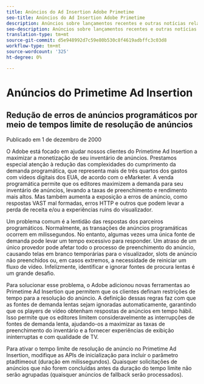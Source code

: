 ```yaml
---
title: Anúncios do Ad Insertion Adobe Primetime
seo-title: Anúncios do Ad Insertion Adobe Primetime
description: Anúncios sobre lançamentos recentes e outras notícias relacionadas sobre o Primetime Ad Insertion
seo-description: Anúncios sobre lançamentos recentes e outras notícias relacionadas sobre o Primetime Ad Insertion
translation-type: tm+mt
source-git-commit: d5e948992d7c59e80b530c8f4619adbffc3c03d8
workflow-type: tm+mt
source-wordcount: '325'
ht-degree: 0%

---
```



# Anúncios do Primetime Ad Insertion

## Redução de erros de anúncios programáticos por meio de tempos limite de resolução de anúncios

Publicado em 1 de dezembro de 2000

O Adobe está focado em ajudar nossos clientes do Primetime Ad Insertion a maximizar a monetização de seu inventário de anúncios. Prestamos especial atenção à redução das complexidades do cumprimento da demanda programática, que representa mais de três quartos dos gastos com vídeos digitais dos EUA, de acordo com o eMarketer. A venda programática permite que os editores maximizem a demanda para seu inventário de anúncios, levando a taxas de preenchimento e rendimento mais altos. Mas também aumenta a exposição a erros de anúncio, como respostas VAST mal formadas, erros HTTP e outros que podem levar a perda de receita e/ou a experiências ruins do visualizador.

Um problema comum é a lentidão das respostas dos parceiros programáticos. Normalmente, as transações de anúncios programáticas ocorrem em milissegundos. No entanto, algumas vezes uma única fonte de demanda pode levar um tempo excessivo para responder. Um atraso de um único provedor pode afetar todo o processo de preenchimento do anúncio, causando telas em branco temporárias para o visualizador, slots de anúncio não preenchidos ou, em casos extremos, a necessidade de reiniciar um fluxo de vídeo. Infelizmente, identificar e ignorar fontes de procura lentas é um grande desafio.

Para solucionar esse problema, o Adobe adicionou novas ferramentas ao Primetime Ad Insertion que permitem que os clientes definam restrições de tempo para a resolução do anúncio. A definição dessas regras faz com que as fontes de demanda lentas sejam ignoradas automaticamente, garantindo que os players de vídeo obtenham respostas de anúncios em tempo hábil. Isso permite que os editores limitem consideravelmente as interrupções de fontes de demanda lenta, ajudando-os a maximizar as taxas de preenchimento do inventário e a fornecer experiências de exibição ininterruptas e com qualidade de TV.

Para ativar o tempo limite de resolução de anúncio no Primetime Ad Insertion, modifique as APIs de inicialização para incluir o parâmetro ptadtimeout (duração em milissegundos).  Quaisquer solicitações de anúncios que não forem concluídas antes da duração do tempo limite não serão agrupadas (quaisquer anúncios de fallback serão processados).